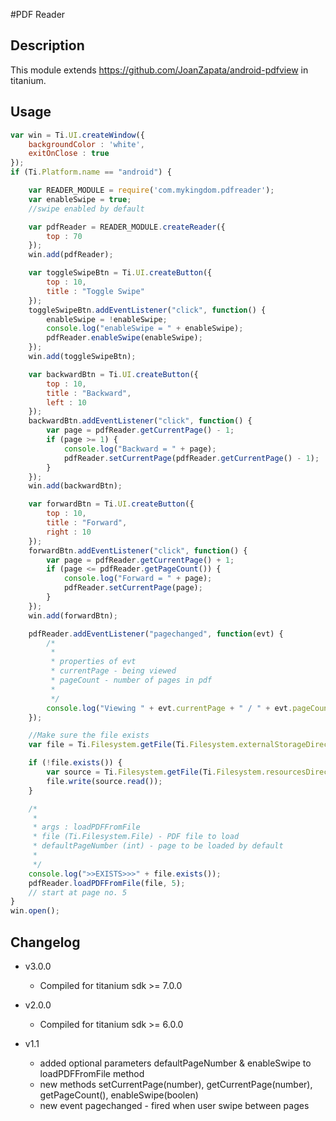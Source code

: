 #PDF Reader

## Description

This module extends https://github.com/JoanZapata/android-pdfview in titanium.

## Usage

```javascript
var win = Ti.UI.createWindow({
	backgroundColor : 'white',
	exitOnClose : true
});
if (Ti.Platform.name == "android") {

	var READER_MODULE = require('com.mykingdom.pdfreader');
	var enableSwipe = true;
	//swipe enabled by default

	var pdfReader = READER_MODULE.createReader({
		top : 70
	});
	win.add(pdfReader);

	var toggleSwipeBtn = Ti.UI.createButton({
		top : 10,
		title : "Toggle Swipe"
	});
	toggleSwipeBtn.addEventListener("click", function() {
		enableSwipe = !enableSwipe;
		console.log("enableSwipe = " + enableSwipe);
		pdfReader.enableSwipe(enableSwipe);
	});
	win.add(toggleSwipeBtn);

	var backwardBtn = Ti.UI.createButton({
		top : 10,
		title : "Backward",
		left : 10
	});
	backwardBtn.addEventListener("click", function() {
		var page = pdfReader.getCurrentPage() - 1;
		if (page >= 1) {
			console.log("Backward = " + page);
			pdfReader.setCurrentPage(pdfReader.getCurrentPage() - 1);
		}
	});
	win.add(backwardBtn);

	var forwardBtn = Ti.UI.createButton({
		top : 10,
		title : "Forward",
		right : 10
	});
	forwardBtn.addEventListener("click", function() {
		var page = pdfReader.getCurrentPage() + 1;
		if (page <= pdfReader.getPageCount()) {
			console.log("Forward = " + page);
			pdfReader.setCurrentPage(page);
		}
	});
	win.add(forwardBtn);

	pdfReader.addEventListener("pagechanged", function(evt) {
		/*
		 *
		 * properties of evt
		 * currentPage - being viewed
		 * pageCount - number of pages in pdf
		 *
		 */
		console.log("Viewing " + evt.currentPage + " / " + evt.pageCount);
	});

	//Make sure the file exists
	var file = Ti.Filesystem.getFile(Ti.Filesystem.externalStorageDirectory, "sample.pdf");

	if (!file.exists()) {
		var source = Ti.Filesystem.getFile(Ti.Filesystem.resourcesDirectory, "sample.pdf");
		file.write(source.read());
	}

	/*
	 *
	 * args : loadPDFFromFile
	 * file (Ti.Filesystem.File) - PDF file to load
	 * defaultPageNumber (int) - page to be loaded by default
	 *
	 */
	console.log(">>EXISTS>>>" + file.exists());
	pdfReader.loadPDFFromFile(file, 5);
	// start at page no. 5
}
win.open();
```

## Changelog
* v3.0.0
  * Compiled for titanium sdk >= 7.0.0

* v2.0.0
  * Compiled for titanium sdk >= 6.0.0

* v1.1
  * added optional parameters defaultPageNumber & enableSwipe  to loadPDFFromFile method
  * new methods setCurrentPage(number), getCurrentPage(number), getPageCount(), enableSwipe(boolen)
  * new event pagechanged - fired when user swipe between pages
